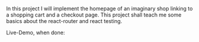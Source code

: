 In this project I will implement the homepage of an imaginary shop linking to a shopping cart and a checkout page. This project shall teach me some basics about the react-router and react testing.

Live-Demo, when done:
